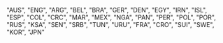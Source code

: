 "AUS", "ENG", "ARG", "BEL",
"BRA", "GER", "DEN", "EGY",
"IRN", "ISL", "ESP", "COL",
"CRC", "MAR", "MEX", "NGA",
"PAN", "PER", "POL", "POR",
"RUS", "KSA", "SEN", "SRB",
"TUN", "URU", "FRA", "CRO",
"SUI", "SWE", "KOR", "JPN"